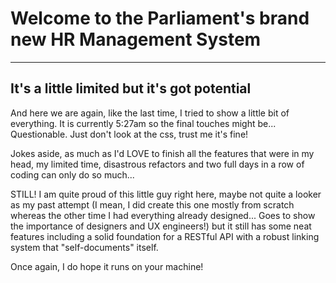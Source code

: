 #    Welcome to the Parliament's brand new HR Management System
---
## It's a little limited but it's got potential

And here we are again, like the last time, I tried to show a little bit of everything. It is currently 5:27am so the final touches might be... Questionable. Just don't look at the css, trust me it's fine! 

Jokes aside, as much as I'd LOVE to finish all the features that were in my head, my limited time, disastrous refactors and two full days in a row of coding can only do so much...

STILL! I am quite proud of this little guy right here, maybe not quite a looker as my past attempt (I mean, I did create this one mostly from scratch whereas the other time I had everything already designed... Goes to show the importance of designers and UX engineers!) but it still has some neat features including a solid foundation for a RESTful API with a robust linking system that "self-documents" itself.

Once again, I do hope it runs on your machine!